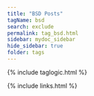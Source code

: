 ```yaml
---
title: "BSD Posts"
tagName: bsd
search: exclude
permalink: tag_bsd.html
sidebar: mydoc_sidebar
hide_sidebar: true
folder: tags
---
```


{% include taglogic.html %}

{% include links.html %}
